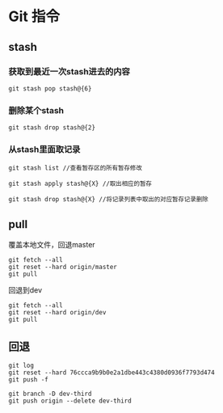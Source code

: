 # Git 指令

## stash

### 获取到最近一次stash进去的内容

```
git stash pop stash@{6}
```

### 删除某个stash

```
git stash drop stash@{2}
```

### 从stash里面取记录

```
git stash list //查看暂存区的所有暂存修改

git stash apply stash@{X} //取出相应的暂存

git stash drop stash@{X} //将记录列表中取出的对应暂存记录删除
```

## pull

覆盖本地文件，回退master

```
git fetch --all
git reset --hard origin/master
git pull
```

回退到dev

```
git fetch --all
git reset --hard origin/dev
git pull
```

## 回退

```
git log
git reset --hard 76ccca9b9b0e2a1dbe443c4380d0936f7793d474
git push -f
```


```
git branch -D dev-third
git push origin --delete dev-third
```